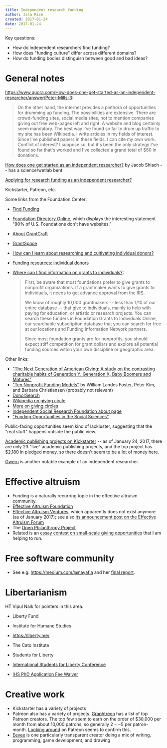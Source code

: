 ```yaml
---
title: Independent research funding
author: Issa Rice
created: 2017-01-24
date: 2017-01-24
---
```


Key questions:

* How do independent researchers find funding?
* How does "funding culture" differ across different domains?
* How do funding bodies distinguish between good and bad ideas?

# General notes

<https://www.quora.com/How-does-one-get-started-as-an-independent-researcher/answer/Peter-Mills-3>:

> On the other hand, the internet provides a plethora of opportunities for drumming up funding.  The possibilities are extensive.  There are crowd-funding sites, social media sites, not to mention companies giving out free web-pages left and right.  A website and blog certainly seem mandatory.  The best way I've found so far to drum up traffic to my site has been Wikipedia.  I write articles in my fields of interest.  Since I've published papers in these fields, I can cite my own work.  Conflict of interest?  I suppose so, but it's been the only strategy I've found so far that's worked and I've collected a grand total of $60 in donations.

[How does one get started as an independent researcher?](https://web.archive.org/web/20161219095512/http://brightworkcoresearch.com/how-does-one-get-started-as-an-independent-researcher/) by Jacob Shiach -- has a science/wetlab bent

[Applying for research funding as an independent researcher?](https://academia.stackexchange.com/questions/9611/applying-for-research-funding-as-an-independent-researcher)

Kickstarter, Patreon, etc.

Some links from the Foundation Center:

* [Find Funding](http://foundationcenter.org/find-funding)
* [Foundation Directory Online](https://fconline.foundationcenter.org/), which
  displays the interesting statement "90% of U.S. Foundations don't have websites."
* [About GrantCraft](http://www.grantcraft.org/about-grantcraft)
* [GrantSpace](http://grantspace.org/)
* [How can I learn about researching and cultivating individual donors?](http://grantspace.org/tools/knowledge-base/Funding-Resources/Individual-Donors/cultivating-individual-donors)
* [Funding resources: individual donors](http://grantspace.org/tools/knowledge-base/Funding-Resources/Individual-Donors)

*   [Where can I find information on grants to individuals?](http://grantspace.org/tools/knowledge-base/Individual-Grantseekers/General/grants-to-individuals):

    > First, be aware that most foundations prefer to give grants to nonprofit organizations. If a grantmaker wants to give grants to individuals, it needs to get advance approval from the IRS.
    >
    > We know of roughly 10,000 grantmakers -- less than 1/10 of our entire database -- that give to individuals, mainly to help with paying for education, or artistic or research projects. You can search these funders in Foundation Grants to Individuals Online, our searchable subscription database that you can search for free at our locations and Funding Information Network partners.
    >
    > Since most foundation grants are for nonprofits, you should expect stiff competition for grant dollars and explore all potential funding sources within your own discipline or geographic area.

Other links:

* ["The Next Generation of American Giving: A study on the contrasting charitable habits of Generation Y, Generation X, Baby Boomers and Matures"](https://web.archive.org/web/20130319010102/http://www.edgeresearch.com/Edge%20Research%20Case%20Study%20-%20Next-Gen-Whitepaper.pdf)
* ["Ten Nonprofit Funding Models"](https://ssir.org/articles/entry/ten_nonprofit_funding_models) by William Landes Foster, Peter Kim, and Barbara Christiansen (probably not relevant)
* [DonorSearch](http://www.donorsearch.net/)
* [Wikipedia on giving circle](https://en.wikipedia.org/wiki/Giving_circle)
* [More on giving circles](https://unomaha.academia.edu/AngelaMEikenberry/Reports)
* [Independent Social Research Foundation about page](http://isrf.org/about/)
* ["Funding Opportunities in the Social Sciences"](https://college.lclark.edu/offices/sponsored_research/funding/social_sciences/)

Public-facing opportunities seem kind of lackluster, suggesting that the "real stuff"
happens outside the public view.

[Academic publishing projects on Kickstarter](https://www.kickstarter.com/discover/categories/publishing/academic) -- as of January 24, 2017, there are only 23 "live" academic publishing projects, and the top project has $2,180 in pledged money, so there doesn't seem to be a lot of money here.

[Gwern](https://www.gwern.net/) is another notable example of an independent researcher.

# Effective altruism

* Funding is a naturally recurring topic in the effective altruism community.
* [Effective Altruism Foundation](https://ea-foundation.org/)
* [Effective Altruism Ventures](https://web.archive.org/web/20161016063931/http://www.eaventures.org/), which apparently does not exist anymore (as of January 2017);
  see also [its announcement post on the Effective Altruism Forum](http://effective-altruism.com/ea/fo/announcing_effective_altruism_ventures/)
* The [Open Philanthropy Project](http://www.openphilanthropy.org/)
* Related is an [essay contest on small-scale giving opportunities](http://effective-altruism.com/ea/16e/essay_contest_general_considerations_for/) that I am helping to run.

# Free software community

* See e.g. <https://medium.com/@nayafia> and her [final report](https://fordfoundcontentthemes.blob.core.windows.net/media/2976/roads-and-bridges-the-unseen-labor-behind-our-digital-infrastructure.pdf).

# Libertarianism

HT Vipul Naik for pointers in this area.

* Liberty Fund
* Institute for Humane Studies
* <https://liberty.me/>
* The Cato Institute
* Students for Liberty
* [International Students for Liberty Conference](https://www.isflc.org/)

* [IHS PhD Application Fee Waiver](https://theihs.org/funding/ihs-phd-application-fee-waiver/)

# Creative work

* Kickstarter has a variety of projects
* Patreon also has a variety of projects.
  [Graphtreon](https://graphtreon.com/top-patreon-creators) has a list of top Patreon creators.
  The top few seem to earn on the order of $30,000 per month from about 10,000 patrons, so generally $2--$5 per patron-month.
  [Looking around](https://www.patreon.com/explore) on Patreon seems to confirm this.
* [Eevee](https://eev.ee/dev/) is one particularly transparent creator doing a mix of writing, programming, game development, and drawing
